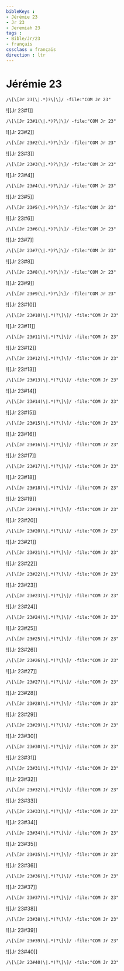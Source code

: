 ```yaml
---
bibleKeys : 
- Jérémie 23
- Jr 23
- Jeremiah 23
tags : 
- Bible/Jr/23
- français
cssclass : français
direction : ltr
---
```


# Jérémie 23

```query
/\[\[Jr 23(\|.*)?\]\]/ -file:"COM Jr 23"
```



![[Jr 23#1]]

```query
/\[\[Jr 23#1(\|.*)?\]\]/ -file:"COM Jr 23"
```

![[Jr 23#2]]

```query
/\[\[Jr 23#2(\|.*)?\]\]/ -file:"COM Jr 23"
```

![[Jr 23#3]]

```query
/\[\[Jr 23#3(\|.*)?\]\]/ -file:"COM Jr 23"
```

![[Jr 23#4]]

```query
/\[\[Jr 23#4(\|.*)?\]\]/ -file:"COM Jr 23"
```

![[Jr 23#5]]

```query
/\[\[Jr 23#5(\|.*)?\]\]/ -file:"COM Jr 23"
```

![[Jr 23#6]]

```query
/\[\[Jr 23#6(\|.*)?\]\]/ -file:"COM Jr 23"
```

![[Jr 23#7]]

```query
/\[\[Jr 23#7(\|.*)?\]\]/ -file:"COM Jr 23"
```

![[Jr 23#8]]

```query
/\[\[Jr 23#8(\|.*)?\]\]/ -file:"COM Jr 23"
```

![[Jr 23#9]]

```query
/\[\[Jr 23#9(\|.*)?\]\]/ -file:"COM Jr 23"
```

![[Jr 23#10]]

```query
/\[\[Jr 23#10(\|.*)?\]\]/ -file:"COM Jr 23"
```

![[Jr 23#11]]

```query
/\[\[Jr 23#11(\|.*)?\]\]/ -file:"COM Jr 23"
```

![[Jr 23#12]]

```query
/\[\[Jr 23#12(\|.*)?\]\]/ -file:"COM Jr 23"
```

![[Jr 23#13]]

```query
/\[\[Jr 23#13(\|.*)?\]\]/ -file:"COM Jr 23"
```

![[Jr 23#14]]

```query
/\[\[Jr 23#14(\|.*)?\]\]/ -file:"COM Jr 23"
```

![[Jr 23#15]]

```query
/\[\[Jr 23#15(\|.*)?\]\]/ -file:"COM Jr 23"
```

![[Jr 23#16]]

```query
/\[\[Jr 23#16(\|.*)?\]\]/ -file:"COM Jr 23"
```

![[Jr 23#17]]

```query
/\[\[Jr 23#17(\|.*)?\]\]/ -file:"COM Jr 23"
```

![[Jr 23#18]]

```query
/\[\[Jr 23#18(\|.*)?\]\]/ -file:"COM Jr 23"
```

![[Jr 23#19]]

```query
/\[\[Jr 23#19(\|.*)?\]\]/ -file:"COM Jr 23"
```

![[Jr 23#20]]

```query
/\[\[Jr 23#20(\|.*)?\]\]/ -file:"COM Jr 23"
```

![[Jr 23#21]]

```query
/\[\[Jr 23#21(\|.*)?\]\]/ -file:"COM Jr 23"
```

![[Jr 23#22]]

```query
/\[\[Jr 23#22(\|.*)?\]\]/ -file:"COM Jr 23"
```

![[Jr 23#23]]

```query
/\[\[Jr 23#23(\|.*)?\]\]/ -file:"COM Jr 23"
```

![[Jr 23#24]]

```query
/\[\[Jr 23#24(\|.*)?\]\]/ -file:"COM Jr 23"
```

![[Jr 23#25]]

```query
/\[\[Jr 23#25(\|.*)?\]\]/ -file:"COM Jr 23"
```

![[Jr 23#26]]

```query
/\[\[Jr 23#26(\|.*)?\]\]/ -file:"COM Jr 23"
```

![[Jr 23#27]]

```query
/\[\[Jr 23#27(\|.*)?\]\]/ -file:"COM Jr 23"
```

![[Jr 23#28]]

```query
/\[\[Jr 23#28(\|.*)?\]\]/ -file:"COM Jr 23"
```

![[Jr 23#29]]

```query
/\[\[Jr 23#29(\|.*)?\]\]/ -file:"COM Jr 23"
```

![[Jr 23#30]]

```query
/\[\[Jr 23#30(\|.*)?\]\]/ -file:"COM Jr 23"
```

![[Jr 23#31]]

```query
/\[\[Jr 23#31(\|.*)?\]\]/ -file:"COM Jr 23"
```

![[Jr 23#32]]

```query
/\[\[Jr 23#32(\|.*)?\]\]/ -file:"COM Jr 23"
```

![[Jr 23#33]]

```query
/\[\[Jr 23#33(\|.*)?\]\]/ -file:"COM Jr 23"
```

![[Jr 23#34]]

```query
/\[\[Jr 23#34(\|.*)?\]\]/ -file:"COM Jr 23"
```

![[Jr 23#35]]

```query
/\[\[Jr 23#35(\|.*)?\]\]/ -file:"COM Jr 23"
```

![[Jr 23#36]]

```query
/\[\[Jr 23#36(\|.*)?\]\]/ -file:"COM Jr 23"
```

![[Jr 23#37]]

```query
/\[\[Jr 23#37(\|.*)?\]\]/ -file:"COM Jr 23"
```

![[Jr 23#38]]

```query
/\[\[Jr 23#38(\|.*)?\]\]/ -file:"COM Jr 23"
```

![[Jr 23#39]]

```query
/\[\[Jr 23#39(\|.*)?\]\]/ -file:"COM Jr 23"
```

![[Jr 23#40]]

```query
/\[\[Jr 23#40(\|.*)?\]\]/ -file:"COM Jr 23"
```

